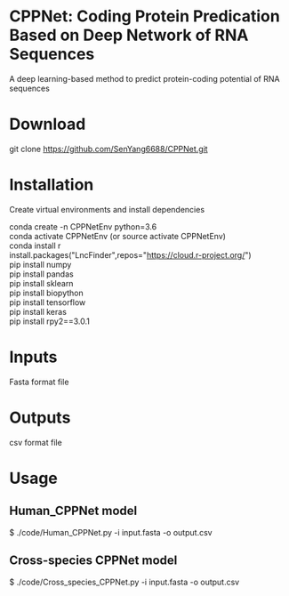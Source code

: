 # CPPNet: Coding Protein Predication Based on Deep Network of RNA Sequences  
A deep learning-based method to predict protein-coding potential of RNA sequences  
# Download  
git clone https://github.com/SenYang6688/CPPNet.git  
# Installation
Create virtual environments and install dependencies  
  
conda create -n CPPNetEnv python=3.6  
conda activate CPPNetEnv (or source activate CPPNetEnv)  
conda install r  
install.packages("LncFinder",repos="https://cloud.r-project.org/")   
pip install numpy  
pip install pandas  
pip install sklearn  
pip install biopython  
pip install tensorflow  
pip install keras  
pip install rpy2==3.0.1  
# Inputs
Fasta format file
# Outputs
csv format file
# Usage
## Human_CPPNet model
$ ./code/Human_CPPNet.py -i input.fasta -o output.csv
## Cross-species CPPNet model
$ ./code/Cross_species_CPPNet.py -i input.fasta -o output.csv
